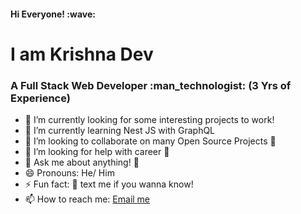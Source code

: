 <h4>Hi Everyone! :wave:</h4>
<h1>I am Krishna Dev</h1>
<h3>A Full Stack Web Developer :man_technologist: (3 Yrs of Experience)</h3>

- :telescope: I’m currently looking for some interesting projects to work!
- 🌱 I’m currently learning Nest JS with GraphQL
- :dancers: I’m looking to collaborate on many Open Source Projects :sparkling_heart:
- :thinking: I’m looking for help with career :office:
- :speech_balloon: Ask me about anything! :hugs:
- :smile: Pronouns: He/ Him
- :zap: Fun fact: :calling: text me if you wanna know!
- 📫 How to reach me: <a href="mailto:krishnadevbit@gmail.com">Email me</a>

<!---
kkdevbit/kkdevbit is a ✨ special ✨ repository because its `README.md` (this file) appears on your GitHub profile.
You can click the Preview link to take a look at your changes.
--->
